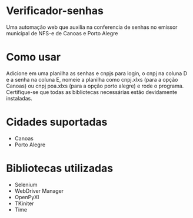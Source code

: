 # Verificador-senhas
 Uma automação web que auxilia na conferencia de senhas no emissor municipal de NFS-e de Canoas e Porto Alegre

# Como usar
 Adicione em uma planilha as senhas e cnpjs para login, o cnpj na coluna D e a senha na coluna E, nomeie a planilha como cnpj.xlxs (para a opção Canoas) ou cnpj poa.xlxs (para a opção porto alegre) e rode o programa. 
 Certifique-se que todas as bibliotecas necessárias estão devidamente instaladas.

# Cidades suportadas
 - Canoas
 - Porto Alegre

# Bibliotecas utilizadas
 - Selenium
 - WebDriver Manager
 - OpenPyXl
 - TKiniter
 - Time
